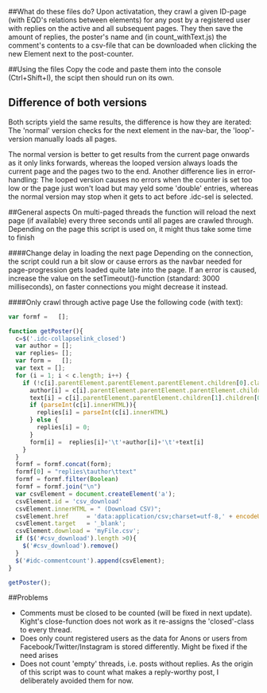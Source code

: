 ##What do these files do?
Upon activatation, they crawl a given ID-page (with EQD's relations between elements) for any post by a registered user with replies on the active and all subsequent pages. They then save the amount of replies, the poster's name and (in count_withText.js) the comment's contents to a csv-file that can be downloaded when clicking the new Element next to the post-counter.

##Using the files
Copy the code and paste them into the console (Ctrl+Shift+I), the scipt then should run on its own.

## Difference of both versions
Both scripts yield the same results, the difference is how they are iterated: The 'normal' version checks for the next element in the nav-bar, the 'loop'-version manually loads all pages. 

The normal version is better to get results from the current page onwards as it only links forwards, whereas the looped version always loads the current page and the pages two to the end. Another difference lies in error-handling: The looped version causes no errors when the counter is set too low or the page just won't load but may yeld some 'double' entries, whereas the normal version may stop when it gets to act before .idc-sel is selected.

##General aspects
On multi-paged threads the function will reload the next page (if available) every three seconds until all pages are crawled through.
Depending on the page this script is used on, it might thus take some time to finish

####Change delay in loading the next page
Depending on the connection, the script could run a bit slow or cause errors as the navbar needed for page-progression gets loaded quite late into the page. 
If an error is caused, increase the value on the setTimeout()-function (standard: 3000 milliseconds), on faster connections you might decrease it instead. 

####Only crawl through active page
Use the following code (with text):
```Javascript
var formf =   [];

function getPoster(){
  c=$('.idc-collapselink_closed')
  var author = [];
  var replies= [];
  var form =   [];
  var text = [];
  for (i = 1; i < c.length; i++) { 
    if (!c[i].parentElement.parentElement.parentElement.children[0].classList.contains ('idc-twitter') && !c[i].parentElement.parentElement.parentElement.children[0].classList.contains ('idc-anonymous')) {
      author[i] = c[i].parentElement.parentElement.parentElement.children[0].children[0].children[0].children[3].children[0].innerHTML;
      text[i] = c[i].parentElement.parentElement.children[1].children[0].innerHTML
      if (parseInt(c[i].innerHTML)){
        replies[i] = parseInt(c[i].innerHTML)
      } else {
        replies[i] = 0;
      } 
      form[i] =  replies[i]+'\t'+author[i]+'\t'+text[i]
    }
  } 
  formf = formf.concat(form);
  formf[0] = "replies\tauthor\ttext"
  formf = formf.filter(Boolean)
  formf = formf.join("\n")
  var csvElement = document.createElement('a');
  csvElement.id = 'csv_download'
  csvElement.innerHTML = " (Download CSV)";
  csvElement.href     = 'data:application/csv;charset=utf-8,' + encodeURIComponent(formf);
  csvElement.target   = '_blank';
  csvElement.download = 'myFile.csv';
  if ($('#csv_download').length >0){
    $('#csv_download').remove()
  }
  $('#idc-commentcount').append(csvElement);
}

getPoster();
```
##Problems
* Comments must be closed to be counted (will be fixed in next update). Kight's close-function does not work as it re-assigns the 'closed'-class to every thread.
* Does only count registered users as the data for Anons or users from Facebook/Twitter/Instagram is stored differently. Might be fixed if the need arises
* Does not count 'empty' threads, i.e. posts without replies. As the origin of this script was to count what makes a reply-worthy post, I deliberately avoided them for now. 
